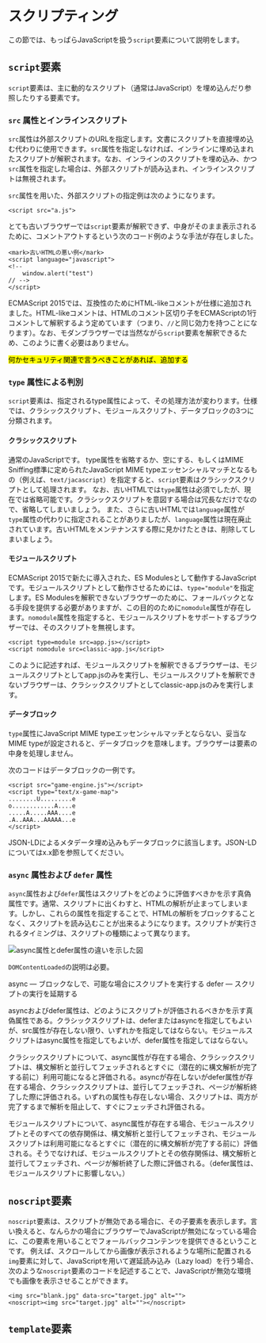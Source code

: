# スクリプティング
この節では、もっぱらJavaScriptを扱う`script`要素について説明をします。
## `script`要素
`script`要素は、主に動的なスクリプト（通常はJavaScript）を埋め込んだり参照したりする要素です。
<!-- spec: 4.12.1 -->

### `src` 属性とインラインスクリプト
`src`属性は外部スクリプトのURLを指定します。文書にスクリプトを直接埋め込む代わりに使用できます。`src`属性を指定しなければ、インラインに埋め込まれたスクリプトが解釈されます。なお、インラインのスクリプトを埋め込み、かつ`src`属性を指定した場合は、外部スクリプトが読み込まれ、インラインスクリプトは無視されます。

`src`属性を用いた、外部スクリプトの指定例は次のようになります。

```
<script src="a.js">
```

とても古いブラウザーでは`script`要素が解釈できず、中身がそのまま表示されるために、コメントアウトするという次のコード例のような手法が存在しました。

```
<mark>古いHTMLの悪い例</mark>
<script language="javascript">
<!--
    window.alert("test")
// -->
</script>
```
ECMAScript 2015では、互換性のためにHTML-likeコメントが仕様に追加されました。HTML-likeコメントは、HTMLのコメント区切り子をECMAScriptの1行コメントして解釈するよう定めています（つまり、`//`と同じ効力を持つことになります）。なお、モダンブラウザーでは当然ながら`script`要素を解釈できるため、このように書く必要はありません。

<mark class="comment">何かセキュリティ関連で言うべきことがあれば、追加する</mark>

### `type` 属性による判別
`script`要素は、指定されるtype属性によって、その処理方法が変わります。仕様では、クラシックスクリプト、モジュールスクリプト、データブロックの3つに分類されます。

#### クラシックスクリプト
通常のJavaScriptです。
type属性を省略するか、空にする、もしくはMIME Sniffing標準に定められたJavaScript MIME typeエッセンシャルマッチとなるもの（例えば、`text/jacascript`）を指定すると、`script`要素はクラシックスクリプトとして処理されます。
なお、古いHTMLでは`type`属性は必須でしたが、現在では省略可能です。クラシックスクリプトを意図する場合は冗長なだけでなので、省略してしまいましょう。
また、さらに古いHTMLでは`language`属性が`type`属性の代わりに指定されることがありましたが、`language`属性は現在廃止されています。古いHTMLをメンテナンスする際に見かけたときは、削除してしまいましょう。

#### モジュールスクリプト
ECMAScript 2015で新たに導入された、ES Modulesとして動作するJavaScriptです。モジュールスクリプトとして動作させるためには、`type="module"`を指定します。ES Modulesを解釈できないブラウザーのために、フォールバックとなる手段を提供する必要がありますが、この目的のために`nomodule`属性が存在します。`nomodule`属性を指定すると、モジュールスクリプトをサポートするブラウザーでは、そのスクリプトを無視します。
<!--
どこかでECMAScriptの簡単な説明（次のようなもの）をしておきたいが、どこですべきか？
JavaScriptは、Ecma Internationalという標準化団体により標準化がされているECMAScriptの実装です。ECMAScriptには版（edition）があり、現在は発行年で区別されています。発行年で区別するようになったECMAScript 2015から、毎年6月に新しい版に更新されています。
-->

```
<script type=module src=app.js></script>
<script nomodule src=classic-app.js</script>
```

このように記述すれば、モジュールスクリプトを解釈できるブラウザーは、モジュールスクリプトとしてapp.jsのみを実行し、モジュールスクリプトを解釈できないブラウザーは、クラシックスクリプトとしてclassic-app.jsのみを実行します。

#### データブロック
`type`属性にJavaScript MIME typeエッセンシャルマッチとならない、妥当なMIME typeが設定されると、データブロックを意味します。ブラウザーは要素の中身を処理しません。

<!--
スペックから例を持ってくるべきか、
https://ginpen.com/2011/12/22/built-any-data/
こんな感じのそれっぽいスクリプトもどきも書くべきか。
-->
<!--コードはspecからのコピー-->
次のコードはデータブロックの一例です。
```
<script src="game-engine.js"></script>
<script type="text/x-game-map">
........U.........e
o............A....e
.....A.....AAA....e
.A..AAA...AAAAA...e
</script>
```

JSON-LDによるメタデータ埋め込みもデータブロックに該当します。JSON-LDについてはx.x節を参照してください。<!-- どこで説明？ -->

### `async` 属性および `defer` 属性
`async`属性および`defer`属性はスクリプトをどのように評価すべきかを示す真偽属性です。通常、スクリプトに出くわすと、HTMLの解析が止まってしまいます。しかし、これらの属性を指定することで、HTMLの解析をブロックすることなく、スクリプトを読み込むことが出来るようになります。スクリプトが実行されるタイミングは、スクリプトの種類によって異なります。

![async属性とdefer属性の違いを示した図](https://html.spec.whatwg.org/images/asyncdefer.svg)
<!--要日本語化-->

<!-- 超速本P.102あたりも参照 -->

`DOMContentLoaded`の説明は必要。

<!-- specの複写ここから -->
async — ブロックなしで、可能な場合にスクリプトを実行する
defer — スクリプトの実行を延期する

asyncおよびdefer属性は、どのようにスクリプトが評価されるべきかを示す真偽属性である。クラシックスクリプトは、deferまたはasyncを指定してもよいが、src属性が存在しない限り、いずれかを指定してはならない。モジュールスクリプトはasync属性を指定してもよいが、defer属性を指定してはならない。

クラシックスクリプトについて、async属性が存在する場合、クラシックスクリプトは、構文解析と並行してフェッチされるとすぐに（潜在的に構文解析が完了する前に）利用可能になると評価される。asyncが存在しないがdefer属性が存在する場合、クラシックスクリプトは、並行してフェッチされ、ページが解析終了した際に評価される。いずれの属性も存在しない場合、スクリプトは、両方が完了するまで解析を阻止して、すぐにフェッチされ評価される。

モジュールスクリプトについて、async属性が存在する場合、モジュールスクリプトとそのすべての依存関係は、構文解析と並行してフェッチされ、モジュールスクリプトは利用可能になるとすぐに（潜在的に構文解析が完了する前に）評価される。そうでなければ、モジュールスクリプトとその依存関係は、構文解析と並行してフェッチされ、ページが解析終了した際に評価される。（defer属性は、モジュールスクリプトに影響しない。）

<!-- specの複写ここまで -->


## `noscript`要素
`noscript`要素は、スクリプトが無効である場合に、その子要素を表示します。言い換えると、なんらかの場合にブラウザーでJavaScriptが無効になっている場合に、この要素を用いることでフォールバックコンテンツを提供できるということです。
例えば、スクロールしてから画像が表示されるような場所に配置される`img`要素に対して、JavaScriptを用いて遅延読み込み（Lazy load）を行う場合、次のような`noscript`要素のコードを記述することで、JavaScriptが無効な環境でも画像を表示させることができます。

```
<img src="blank.jpg" data-src="target.jpg" alt="">
<noscript><img src="target.jpg" alt=""></noscript>
```

## `template`要素
<!-- なにか用例があると面白いか -->
<!-- `canvas`も -->
